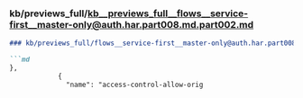 ### kb/previews_full/kb__previews_full__flows__service-first__master-only@auth.har.part008.md.part002.md

```md
### kb/previews_full/flows__service-first__master-only@auth.har.part008.md (part 002)

```md
},
            {
              "name": "access-control-allow-orig
```

```

```
